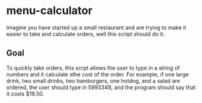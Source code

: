 # menu-calculator
Imagine you have started up a small restaurant and are trying to make it easier to take and calculate orders, well this script should do it. 

## Goal
To quickly take orders, this scrpt allows the user to type in a string of numbers and it calculate sthe cost of the order. 
For example, if one large drink, two small drinks, two hamburgers, one hotdog, and a salad are ordered, the user should type in 5993348, 
and the program should say that it costs $19.50. 
